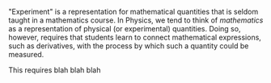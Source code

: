 "Experiment" is a representation for mathematical quantities that is
seldom taught in a mathematics course.  In Physics, we tend to think
of *mathematics* as a representation of physical (or experimental)
quantities.  Doing so, however, requires that students learn to
connect mathematical expressions, such as derivatives, with the
process by which such a quantity could be measured.

This requires blah blah blah
